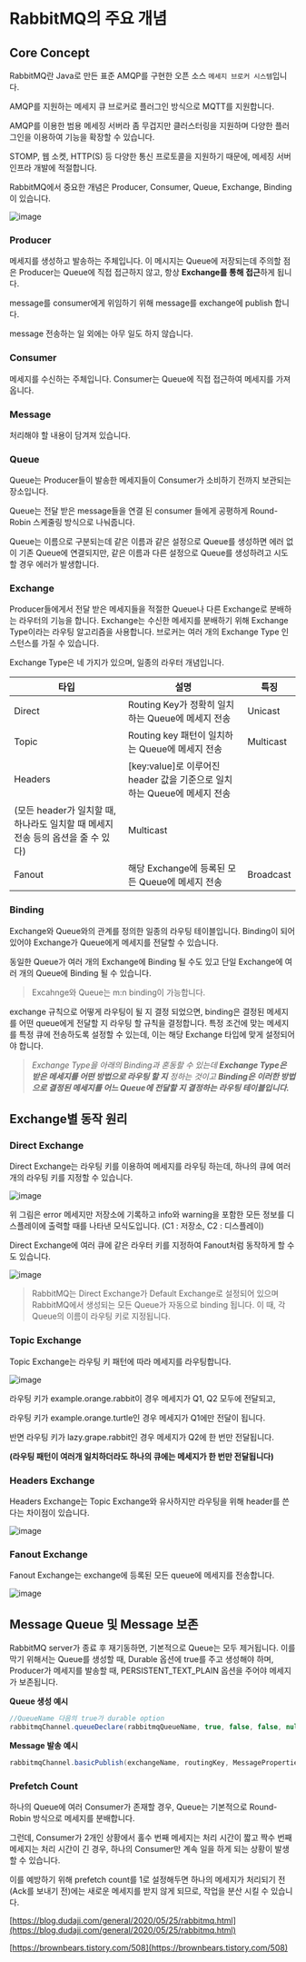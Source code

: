 # RabbitMQ의 주요 개념

## Core Concept

RabbitMQ란 Java로 만든 표준 AMQP를 구현한 오픈 소스 `메세지 브로커 시스템`입니다.

AMQP를 지원하는 메세지 큐 브로커로 플러그인 방식으로 MQTT를 지원합니다.

AMQP를 이용한 범용 메세징 서버라 좀 무겁지만 클러스터링을 지원하며 다양한 플러그인을 이용하여 기능을 확장할 수 있습니다.

STOMP, 웹 소켓, HTTP(S)  등 다양한 통신 프로토콜을 지원하기 때문에, 메세징 서버 인프라 개발에 적절합니다.

RabbitMQ에서 중요한 개념은 Producer, Consumer, Queue, Exchange, Binding이 있습니다.

![image](https://user-images.githubusercontent.com/74949294/166873464-ddabda81-2a92-4f35-b889-d542b73353c4.png)

### Producer

메세지를 생성하고 발송하는 주체입니다. 이 메시지는 Queue에 저장되는데 주의할 점은 Producer는 Queue에 직접 접근하지 않고, 항상 **Exchange를 통해 접근**하게 됩니다.

message를 consumer에게 위임하기 위해 message를 exchange에 publish 합니다.

message 전송하는 일 외에는 아무 일도 하지 않습니다.

### Consumer

메세지를 수신하는 주체입니다. Consumer는 Queue에 직접 접근하여 메세지를 가져옵니다. 

### Message

처리해야 할 내용이 담겨져 있습니다.

### Queue

Queue는 Producer들이 발송한 메세지들이 Consumer가 소비하기 전까지 보관되는 장소입니다. 

Queue는 전달 받은 message들을 연결 된 consumer 들에게 공평하게 Round-Robin 스케줄링 방식으로 나눠줍니다.

Queue는 이름으로 구분되는데 같은 이름과 같은 설정으로 Queue를 생성하면 에러 없이 기존 Queue에 연결되지만, 같은 이름과 다른 설정으로 Queue를 생성하려고 시도할 경우 에러가 발생합니다.

### Exchange

Producer들에게서 전달 받은 메세지들을 적절한 Queue나 다른 Exchange로 분배하는 라우터의 기능을 합니다.  Exchange는 수신한 메세지를 분배하기 위해 Exchange Type이라는 라우팅 알고리즘을 사용합니다. 브로커는 여러 개의 Exchange Type 인스턴스를 가질 수 있습니다. 

Exchange Type은 네 가지가 있으며, 일종의 라우터 개념입니다. 

| 타입 | 설명 | 특징 |
| --- | --- | --- |
| Direct | Routing Key가 정확히 일치하는 Queue에 메세지 전송 | Unicast |
| Topic | Routing key 패턴이 일치하는 Queue에 메세지 전송 | Multicast |
| Headers | [key:value]로 이루어진 header 값을 기준으로 일치하는 Queue에 메세지 전송
(모든 header가 일치할 때, 하나라도 일치할 때 메세지 전송 등의 옵션을 줄 수 있다) | Multicast |
| Fanout | 해당 Exchange에 등록된 모든 Queue에 메세지 전송 | Broadcast |

### Binding

Exchange와 Queue와의 관계를 정의한 일종의 라우팅 테이블입니다. Binding이 되어 있어야 Exchange가 Queue에게 메세지를 전달할 수 있습니다. 

동일한 Queue가 여러 개의 Exchange에 Binding 될 수도 있고 단일 Exchange에 여러 개의 Queue에 Binding 될 수 있습니다.

> Excahnge와 Queue는 m:n binding이 가능합니다.
> 

exchange 규칙으로 어떻게 라우팅이 될 지 결정 되었으면, binding은 결정된 메세지를 어떤 queue에게 전달할 지 라우팅 할 규칙을 결정합니다. 특정 조건에 맞는 메세지를 특정 큐에 전송하도록 설정할 수 있는데, 이는 해당 Exchange 타입에 맞게 설정되어야 합니다. 

> *Exchange Type을 아래의 Binding과 혼동할 수 있는데 **Exchange Type은 받은 메세지를 어떤 방법으로 라우팅 할 지** 정하는 것이고 **Binding은 이러한 방법으로 결정된 메세지를 어느 Queue에 전달할 지 결정하는 라우팅 테이블입니다.***
> 

## Exchange별 동작 원리

### Direct Exchange

Direct Exchange는 라우팅 키를 이용하여 메세지를 라우팅 하는데, 하나의 큐에 여러 개의 라우팅 키를 지정할 수 있습니다. 

![image](https://user-images.githubusercontent.com/74949294/166873309-13caf7a2-d846-4d50-b454-e8717b0a81c0.png)

위 그림은 error 메세지만 저장소에 기록하고 info와 warning을 포함한 모든 정보를 디스플레이에 출력할 때를 나타낸 모식도입니다. (C1 : 저장소, C2 : 디스플레이)

Direct Exchange에 여러 큐에 같은 라우터 키를 지정하여 Fanout처럼 동작하게 할 수도 있습니다.

![image](https://user-images.githubusercontent.com/74949294/166873323-ac8794da-5ba9-4ea0-ab51-7166a1b0cc84.png)

> RabbitMQ는 Direct Exchange가 Default Exchange로 설정되어 있으며 RabbitMQ에서 생성되는 모든 Queue가 자동으로 binding 됩니다. 
이 때, 각 Queue의 이름이 라우팅 키로 지정됩니다.
> 

### Topic Exchange

Topic Exchange는 라우팅 키 패턴에 따라 메세지를 라우팅합니다. 

![image](https://user-images.githubusercontent.com/74949294/166873341-f529f230-9d58-418f-835a-99e3f0a0f797.png)

라우팅 키가 example.orange.rabbit이 경우 메세지가 Q1, Q2 모두에 전달되고, 

라우팅 키가 example.orange.turtle인 경우 메세지가 Q1에만 전달이 됩니다. 

반면 라우팅 키가 lazy.grape.rabbit인 경우 메세지가 Q2에 한 번만 전달됩니다. 

**(라우팅 패턴이 여러개 일치하더라도 하나의 큐에는 메세지가 한 번만 전달됩니다)**

### Headers Exchange

Headers Exchange는 Topic Exchange와 유사하지만 라우팅을 위해 header를 쓴다는 차이점이 있습니다. 

![image](https://user-images.githubusercontent.com/74949294/166873362-1eb11c30-fd63-4842-9ab2-bc88b1695bb5.png)

### Fanout Exchange

Fanout Exchange는 exchange에 등록된 모든 queue에 메세지를 전송합니다. 

![image](https://user-images.githubusercontent.com/74949294/166873407-e808e2dc-e612-403e-b552-47715a488928.png)


## Message Queue 및 Message 보존

RabbitMQ server가 종료 후 재기동하면, 기본적으로 Queue는 모두 제거됩니다. 이를 막기 위해서는 Queue를 생성할 때, Durable 옵션에 true를 주고 생성해야 하며, Producer가 메세지를 발송할 때, PERSISTENT_TEXT_PLAIN 옵션을 주어야 메세지가 보존됩니다. 

**Queue 생성 예시**

```java
//QueueName 다음의 true가 durable option
rabbitmqChannel.queueDeclare(rabbitmqQueueName, true, false, false, null); 
```

**Message 발송 예시**

```java
rabbitmqChannel.basicPublish(exchangeName, routingKey, MessageProperties.PERSISTENT_TEXT_PLAIN, message.getBytes());
```

### Prefetch Count

하나의 Queue에 여러 Consumer가 존재할 경우, Queue는 기본적으로  Round-Robin 방식으로 메세지를 분배합니다. 

그런데, Consumer가 2개인 상황에서 홀수 번째 메세지는 처리 시간이 짧고 짝수 번째 메세지는 처리 시간이 긴 경우, 하나의 Consumer만 계속 일을 하게 되는 상황이 발생할 수 있습니다. 

이를 예방하기 위해 prefetch count를 1로 설정해두면 하나의 메세지가 처리되기 전(Ack를 보내기 전)에는 새로운 메세지를 받지 않게 되므로, 작업을 분산 시킬 수 있습니다. 

[https://blog.dudaji.com/general/2020/05/25/rabbitmq.html](https://blog.dudaji.com/general/2020/05/25/rabbitmq.html)

[https://brownbears.tistory.com/508](https://brownbears.tistory.com/508)

